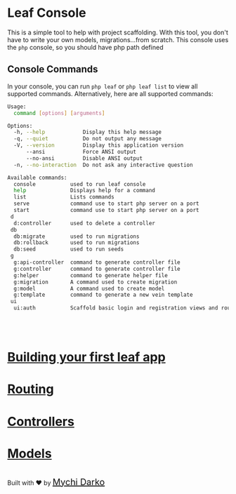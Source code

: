 # Leaf Console 
This is a simple tool to help with project scaffolding. With this tool, you don't have to write your own models, migrations...from scratch. This console uses the `php` console, so you should have php path defined

## Console Commands
In your console, you can run `php leaf` or `php leaf list` to view all supported commands. Alternatively, here are all supported commands:

```bash
Usage:
  command [options] [arguments]

Options:
  -h, --help            Display this help message
  -q, --quiet           Do not output any message
  -V, --version         Display this application version
      --ansi            Force ANSI output
      --no-ansi         Disable ANSI output
  -n, --no-interaction  Do not ask any interactive question

Available commands:
  console           used to run leaf console
  help              Displays help for a command
  list              Lists commands
  serve             command use to start php server on a port
  start             command use to start php server on a port
 d
  d:controller      used to delete a controller
 db
  db:migrate        used to run migrations
  db:rollback       used to run migrations
  db:seed           used to run seeds
 g
  g:api-controller  command to generate controller file
  g:controller      command to generate controller file
  g:helper          command to generate helper file
  g:migration       A command used to create migration
  g:model           A command used to create model
  g:template        command to generate a new vein template
 ui
  ui:auth           Scaffold basic login and registration views and routes
```

<br>
<br>

# <a href="#/first-app/">Building your first leaf app</a>
# <a href="#/routing/">Routing</a>
# <a href="#/controllers/">Controllers</a>
# <a href="#/models/">Models</a>

<br>
Built with ❤ by <a href="https://mychi.netlify.com" style="font-size: 20px; color: #111;" target="_blank">Mychi Darko</a>